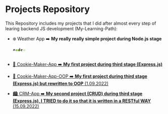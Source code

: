 # Projects Repository
This Repository includes my projects that I did after almost every step of learing backend JS development (My-Learning-Path):

- ❄️ Weather App ➡️ **My really really simple project during Node.js stage** <a href="https://nodejs.org" target="_blank" rel="noreferrer"> <img src="https://raw.githubusercontent.com/devicons/devicon/master/icons/nodejs/nodejs-original-wordmark.svg" alt="nodejs" width="40" height="40" margin="0 auto"/>

- 🍪 Cookie-Maker-App ➡️ **My first project during third stage (Express.js)**

- 🍪 Cookie-Maker-App-OOP ➡️ **My first project during third stage (Express.js) but rewritten to OOP** (1.09.2022)

- 🏙 CRM-App ➡️ **My second project (CRUD) during third stage (Express.js), I TRIED to do it so that it is written in a RESTful WAY** (15.09.2022)
